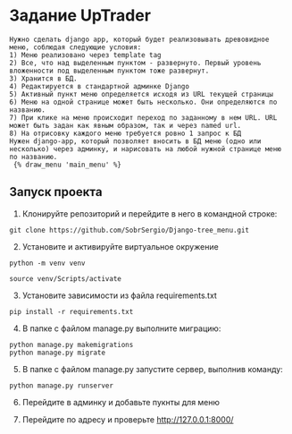 # Задание UpTrader

```
Нужно сделать django app, который будет реализовывать древовидное меню, соблюдая следующие условия:
1) Меню реализовано через template tag
2) Все, что над выделенным пунктом - развернуто. Первый уровень вложенности под выделенным пунктом тоже развернут.
3) Хранится в БД.
4) Редактируется в стандартной админке Django
5) Активный пункт меню определяется исходя из URL текущей страницы
6) Меню на одной странице может быть несколько. Они определяются по названию.
7) При клике на меню происходит переход по заданному в нем URL. URL может быть задан как явным образом, так и через named url.
8) На отрисовку каждого меню требуется ровно 1 запрос к БД
Нужен django-app, который позволяет вносить в БД меню (одно или несколько) через админку, и нарисовать на любой нужной странице меню по названию.
 {% draw_menu 'main_menu' %}
```

## **Запуск проекта**

1. Клонируйте репозиторий и перейдите в него в командной строке:

```
git clone https://github.com/SobrSergio/Django-tree_menu.git
```

2. Установите и активируйте виртуальное окружение
```
python -m venv venv
``` 

```
source venv/Scripts/activate
```

3. Установите зависимости из файла requirements.txt
```
pip install -r requirements.txt
```

4. В папке с файлом manage.py выполните миграцию:
```
python manage.py makemigrations
python manage.py migrate
```

5. В папке с файлом manage.py запустите сервер, выполнив команду:
```
python manage.py runserver
```

6. Перейдите в админку и добавьте пукнты для меню

7. Перейдите по адресу и проверьте http://127.0.0.1:8000/